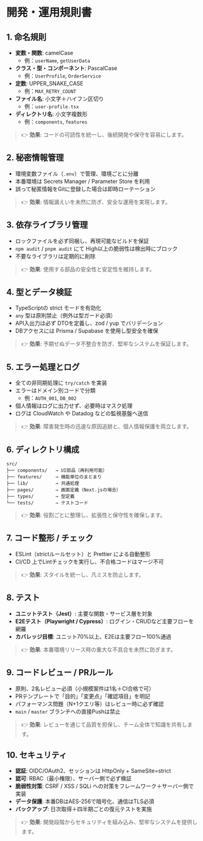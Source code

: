 # 開発・運用規則書

## 1. 命名規則

- **変数・関数**: camelCase
  - 例：`userName`, `getUserData`
- **クラス・型・コンポーネント**: PascalCase
  - 例：`UserProfile`, `OrderService`
- **定数**: UPPER_SNAKE_CASE
  - 例：`MAX_RETRY_COUNT`
- **ファイル名**: 小文字＋ハイフン区切り
  - 例：`user-profile.tsx`
- **ディレクトリ名**: 小文字複数形
  - 例：`components`, `features`

> 👉 **効果**: コードの可読性を統一し、後続開発や保守を容易にします。

## 2. 秘密情報管理

- 環境変数ファイル（`.env`）で管理、環境ごとに分離
- 本番環境は Secrets Manager / Parameter Store を利用
- 誤って秘匿情報をGitに登録した場合は即時ローテーション

> 👉 **効果**: 情報漏えいを未然に防ぎ、安全な運用を実現します。

## 3. 依存ライブラリ管理

- ロックファイルを必ず同梱し、再現可能なビルドを保証
- `npm audit` / `pnpm audit` にて High以上の脆弱性は検出時にブロック
- 不要なライブラリは定期的に削除

> 👉 **効果**: 使用する部品の安全性と安定性を維持します。

## 4. 型とデータ検証

- TypeScriptの strict モードを有効化
- `any` 型は原則禁止（例外は型ガード必須）
- API入出力は必ず DTOを定義し、zod / yup でバリデーション
- DBアクセスには Prisma / Supabase を使用し型安全を確保

> 👉 **効果**: 予期せぬデータ不整合を防ぎ、堅牢なシステムを保証します。

## 5. エラー処理とログ

- 全ての非同期処理に `try/catch` を実装
- エラーはドメイン別コードで分類
  - 例：`AUTH_001`, `DB_002`
- 個人情報はログに出力せず、必要時はマスク処理
- ログは CloudWatch や Datadog などの監視基盤へ送信

> 👉 **効果**: 障害発生時の迅速な原因追跡と、個人情報保護を両立します。

## 6. ディレクトリ構成

```
src/
├── components/   → UI部品（再利用可能）
├── features/     → 機能単位のまとまり
├── lib/          → 共通処理
├── pages/        → 画面定義（Next.jsの場合）
├── types/        → 型定義
└── tests/        → テストコード
```

> 👉 **効果**: 役割ごとに整理し、拡張性と保守性を確保します。

## 7. コード整形 / チェック

- ESLint（strictルールセット）と Prettier による自動整形
- CI/CD 上でLintチェックを実行し、不合格コードはマージ不可

> 👉 **効果**: スタイルを統一し、凡ミスを防止します。

## 8. テスト

- **ユニットテスト（Jest）**: 主要な関数・サービス層を対象
- **E2Eテスト（Playwright / Cypress）**: ログイン・CRUDなど主要フローを網羅
- **カバレッジ目標**: ユニット70%以上、E2Eは主要フロー100%通過

> 👉 **効果**: 本番環境リリース時の重大な不具合を未然に防ぎます。

## 9. コードレビュー / PRルール

- 原則、2名レビュー必須（小規模案件は1名＋CI合格で可）
- PRテンプレートで「目的」「変更点」「確認項目」を明記
- パフォーマンス問題（N+1クエリ等）はレビュー時に必ず確認
- `main` / `master` ブランチへの直接Pushは禁止

> 👉 **効果**: レビューを通じて品質を担保し、チーム全体で知識を共有します。

## 10. セキュリティ

- **認証**: OIDC/OAuth2、セッションは HttpOnly + SameSite=strict
- **認可**: RBAC（最小権限）、サーバー側で必ず検証
- **脆弱性対策**: CSRF / XSS / SQLi への対策をフレームワーク＋サーバー側で実装
- **データ保護**: 本番DBはAES-256で暗号化、通信はTLS必須
- **バックアップ**: 日次取得＋四半期ごとの復元テストを実施

> 👉 **効果**: 開発段階からセキュリティを組み込み、堅牢なシステムを提供します。
